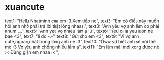 # xuancute
  text1: "Hellu Nhatminh của em :3.Xem tiếp nè",
  text2: "Em có điều này muốn hỏi anh nhớ phải trả lời thật lòng nhaaa.",
  text3: "Anh yêu vợ anh lắm có phải khum ._.",
  text5: "Anh yêu  vợ nhiều lắm ạ :3",
  text6: "Yêu ơi là yêu luôn nè bae <3",
  text7: "lí do -.-",
  text8: "Gửi cho em <3",
  text9: "Vì vợ anh cute,ngoan,nhất trong lòng anh nè :3",
  text10: "Ỏww vợ biết anh sẽ nói thế mò :3 Vợ yêu anh chồng nhiều lắm ạ",
  text11: "Em làm mãi mới xong được nè :< Đừng giận em nhaa :< ",
  
